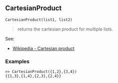 ## CartesianProduct

``` 
CartesianProduct(list1, list2)
``` 

> returns the cartesian product for multiple lists.

See:  
* [Wikipedia - Cartesian product](http://en.wikipedia.org/wiki/Cartesian_product)  

### Examples

``` 
>> CartesianProduct({1,2},{3,4})
{{1,3},{1,4},{2,3},{2,4}}
``` 